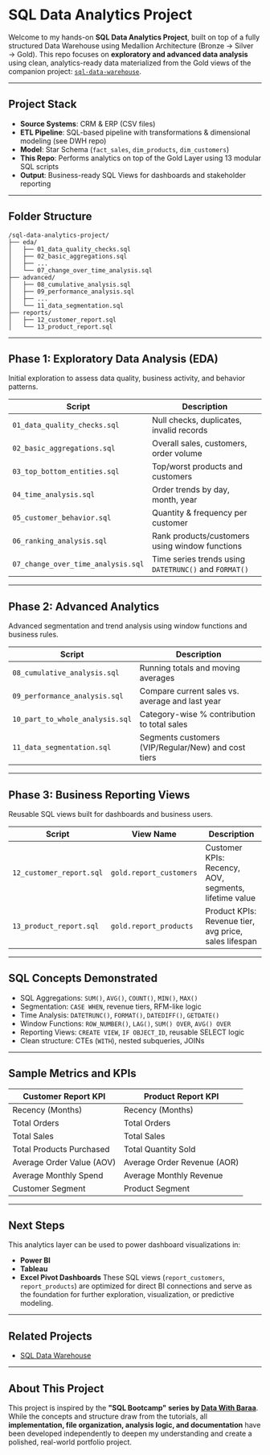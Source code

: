 # SQL Data Analytics Project

Welcome to my hands-on **SQL Data Analytics Project**, built on top of a fully structured Data Warehouse using Medallion Architecture (Bronze → Silver → Gold).
This repo focuses on **exploratory and advanced data analysis** using clean, analytics-ready data materialized from the Gold views of the companion project: [`sql-data-warehouse`](https://github.com/shristituladhar/sql-data-warehouse-project).

---

## Project Stack

- **Source Systems**: CRM & ERP (CSV files)
- **ETL Pipeline**: SQL-based pipeline with transformations & dimensional modeling (see DWH repo)
- **Model**: Star Schema (`fact_sales`, `dim_products`, `dim_customers`)
- **This Repo**: Performs analytics on top of the Gold Layer using 13 modular SQL scripts
- **Output**: Business-ready SQL Views for dashboards and stakeholder reporting

---

## Folder Structure

```plaintext
/sql-data-analytics-project/
├── eda/
│   ├── 01_data_quality_checks.sql
│   ├── 02_basic_aggregations.sql
│   ├── ...
│   └── 07_change_over_time_analysis.sql
├── advanced/
│   ├── 08_cumulative_analysis.sql
│   ├── 09_performance_analysis.sql
│   ├── ...
│   └── 11_data_segmentation.sql
├── reports/
│   ├── 12_customer_report.sql
│   └── 13_product_report.sql
```

---

## Phase 1: Exploratory Data Analysis (EDA)

Initial exploration to assess data quality, business activity, and behavior patterns.

| Script                          | Description                                           |
|----------------------------------|-------------------------------------------------------|
| `01_data_quality_checks.sql`    | Null checks, duplicates, invalid records             |
| `02_basic_aggregations.sql`     | Overall sales, customers, order volume               |
| `03_top_bottom_entities.sql`    | Top/worst products and customers                     |
| `04_time_analysis.sql`          | Order trends by day, month, year                     |
| `05_customer_behavior.sql`      | Quantity & frequency per customer                    |
| `06_ranking_analysis.sql`       | Rank products/customers using window functions       |
| `07_change_over_time_analysis.sql` | Time series trends using `DATETRUNC()` and `FORMAT()` |

---

## Phase 2: Advanced Analytics

Advanced segmentation and trend analysis using window functions and business rules.

| Script                            | Description                                            |
|----------------------------------|--------------------------------------------------------|
| `08_cumulative_analysis.sql`     | Running totals and moving averages                    |
| `09_performance_analysis.sql`    | Compare current sales vs. average and last year       |
| `10_part_to_whole_analysis.sql`  | Category-wise % contribution to total sales           |
| `11_data_segmentation.sql`       | Segments customers (VIP/Regular/New) and cost tiers   |

---

## Phase 3: Business Reporting Views

Reusable SQL views built for dashboards and business users.

| Script                       | View Name                | Description                                             |
|-----------------------------|--------------------------|---------------------------------------------------------|
| `12_customer_report.sql`    | `gold.report_customers`  | Customer KPIs: Recency, AOV, segments, lifetime value  |
| `13_product_report.sql`     | `gold.report_products`   | Product KPIs: Revenue tier, avg price, sales lifespan  |

---

## SQL Concepts Demonstrated

- SQL Aggregations: `SUM()`, `AVG()`, `COUNT()`, `MIN()`, `MAX()`
- Segmentation: `CASE WHEN`, revenue tiers, RFM-like logic
- Time Analysis: `DATETRUNC()`, `FORMAT()`, `DATEDIFF()`, `GETDATE()`
- Window Functions: `ROW_NUMBER()`, `LAG()`, `SUM() OVER`, `AVG() OVER`
- Reporting Views: `CREATE VIEW`, `IF OBJECT_ID`, reusable SELECT logic
- Clean structure: CTEs (`WITH`), nested subqueries, JOINs

---

## Sample Metrics and KPIs

| Customer Report KPI       | Product Report KPI           |
|---------------------------|------------------------------|
| Recency (Months)          | Recency (Months)             |
| Total Orders              | Total Orders                 |
| Total Sales               | Total Sales                  |
| Total Products Purchased  | Total Quantity Sold          |
| Average Order Value (AOV) | Average Order Revenue (AOR)  |
| Average Monthly Spend     | Average Monthly Revenue      |
| Customer Segment          | Product Segment              |

---

## Next Steps

This analytics layer can be used to power dashboard visualizations in:
- **Power BI**
- **Tableau**
- **Excel Pivot Dashboards**
These SQL views (`report_customers`, `report_products`) are optimized for direct BI connections and serve as the foundation for further exploration, visualization, or predictive modeling.

---

## Related Projects

- [SQL Data Warehouse](https://github.com/shristituladhar/sql-data-warehouse-project)

---

## About This Project

This project is inspired by the **"SQL Bootcamp" series by  [Data With Baraa](https://www.youtube.com/@DataWithBaraa)**. While the concepts and structure draw from the tutorials, all **implementation, file organization, analysis logic, and documentation** have been developed independently to deepen my understanding and create a polished, real-world portfolio project.

